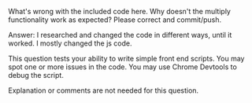 What's wrong with the included code here.  Why doesn't the multiply functionality work as expected?  Please correct and commit/push. 

Answer: I researched and changed the code in different ways, until it worked. I mostly changed the js code.

This question tests your ability to write simple front end scripts.  You may spot one or more issues in the code.  You may use Chrome Devtools to debug the script.

Explanation or comments are not needed for this question.

